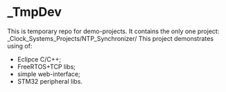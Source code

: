 # _TmpDev
This is temporary repo for demo-projects.
It contains the only one project: _Clock_Systems_Projects/NTP_Synchronizer/
This project demonstrates using of:
- Eclipce C/C++;
- FreeRTOS+TCP libs;
- simple web-interface;
- STM32 peripheral libs.
